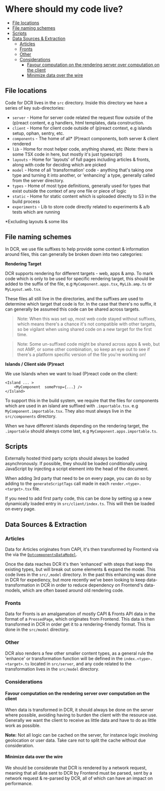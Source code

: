 # Where should my code live?

<!-- START doctoc generated TOC please keep comment here to allow auto update -->
<!-- DON'T EDIT THIS SECTION, INSTEAD RE-RUN doctoc TO UPDATE -->
<!-- Automatically created with yarn run createtoc and on push hook -->

- [File locations](#file-locations)
- [File naming schemes](#file-naming-schemes)
- [Scripts](#scripts)
- [Data Sources & Extraction](#data-sources--extraction)
  - [Articles](#articles)
  - [Fronts](#fronts)
  - [Other](#other)
  - [Considerations](#considerations)
    - [Favour computation on the rendering server over computation on the client](#favour-computation-on-the-rendering-server-over-computation-on-the-client)
    - [Minimize data over the wire](#minimize-data-over-the-wire)

<!-- END doctoc generated TOC please keep comment here to allow auto update -->

## File locations

Code for DCR lives in the `src` directory. Inside this directory we have a series of key sub-directories:

-   `server` - Home for server code related the request flow outside of the (p)react content, e.g handlers, html templates, data construction.
-   `client` - Home for client code outside of (p)react context, e.g islands setup, ophan, sentry, etc.
-   `components` - The home of all\* (P)react components, both server & client rendered
-   `lib` - Home for most helper code, anything shared, etc (Note: there is some TSX code in here, but mostly it's just typescript)
-   `layouts` - Home for 'layouts' of full pages including articles & fronts, along with code for deciding which are picked
-   `model` - Home of all 'transformation' code - anything that's taking one type and turning it into another, or 'enhancing' a type, generally called from the server directory.
-   `types` - Home of most type definitions, generally used for types that exist outside the context of any one file or piece of logic
-   `static` - Home for static content which is uploaded directly to S3 in the build process
-   `experiments` - Lib to store code directly related to experiments & a/b tests which are running

\*Excluding layouts & some libs

## File naming schemes

In DCR, we use file suffixes to help provide some context & information around files, this can generally be broken down into two categories:

**Rendering Target**

DCR supports rendering for different targets - web, apps & amp.
To mark code which is only to be used for specific rendering target, this should be added to the suffix of the file, e.g `MyComponent.apps.tsx`, `MyLib.amp.ts` or `MyLayout.web.tsx`.

These files all still live in the directories, and the suffixes are used to determine which target that code is for.
In the case that there's no suffix, it can generally be assumed this code can be shared across targets.

> Note: When this was set up, most web code stayed without suffixes, which means there's a chance it's not compatible with other targets, so be vigilant when using shared code on a new target for the first time.

> Note: Some un-suffixed code might be shared across apps & web, but not AMP, or some other combination, so keep an eye out to see if there's a platform specific version of the file you're working on!

**Islands / Client side (P)react**

We use Islands when we want to load (P)react code on the client:

```tsx
<Island ... >
	<MyComponent  someProp={...} />
</Island>
```

To support this in the build system, we require that the files for components which are used in an island are suffixed with `.importable.tsx`.
e.g `MyComponent.importable.tsx`. They also must always live in the `src/components` directory.

When we have different islands depending on the rendering target, the `.importable` should always come last, e.g `MyComponent.apps.importable.ts`.

## Scripts

Externally hosted third party scripts should always be loaded asynchronously. If possible, they should be loaded conditionally using JavaScript by injecting a script element into the head of the document.

When adding 3rd party that need to be on every page, you can do so by adding to the `generateScriptTags` call made in each `render.<type>.<target>.tsx` file.

If you need to add first party code, this can be done by setting up a new dynamically loaded entry in `src/client/index.ts`. This will then be loaded on every page.

## Data Sources & Extraction

### Articles

Data for Articles originates from CAPI, it's then transformed by Frontend via the via the [`DotcomponentsDataModel`](https://github.com/guardian/frontend/blob/main/article/app/model/dotcomponents/DotcomponentsDataModel.scala).

Once the data reaches DCR it's then 'enhanced' with steps that keep the existing types, but will break out some elements & expand the model. This code lives in the `src/,model` directory. In the past this enhancing was done in DCR for expediency, but more recently we've been looking to keep data-transformation in DCR in order to reduce dependency on Frontend's data-models, which are often based around old rendering code.

### Fronts

Data for Fronts is an amalgamation of mostly CAPI & Fronts API data in the format of a `PressedPage`, which originates from Frontend.
This data is then transformed in DCR in order get it to a rendering-friendly format. This is done in the `src/model` directory.

### Other

DCR also renders a few other smaller content types, as a general rule the 'enhance' or transformation function will be defined in the `index.<type>.<target>.ts` located in `src/server`, and any code related to the transformation lives in the `src/model` directory.

### Considerations

#### Favour computation on the rendering server over computation on the client

When data is transformed in DCR, it should always be done on the server where possible, avoiding having to burden the client with the resource use. Generally we want the client to receive as little data and have to do as little work as possible.

**Note:** Not all logic can be cached on the server, for instance logic involving geolocation or user data. Take care not to split the cache without due consideration.

#### Minimize data over the wire

We should be considerate that DCR is rendered by a network request, meaning that all data sent to DCR by Frontend must be parsed, sent by a network request & re-parsed by DCR, all of which can have an impact on performance.
